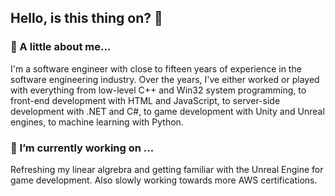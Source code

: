 ## Hello, is this thing on? 👋

### 💬 A little about me...

I'm a software engineer with close to fifteen years of experience in the software engineering industry. Over the years, I've either worked or played with everything from low-level C++ and Win32 system programming, to front-end development with HTML and JavaScript, to server-side development with .NET and C#, to game development with Unity and Unreal engines, to machine learning with Python.

### 🔭 I’m currently working on ...

Refreshing my linear algrebra and getting familiar with the Unreal Engine for game development. Also slowly working towards more AWS certifications.

<!--
**yottaawesome/yottaawesome** is a ✨ _special_ ✨ repository because its `README.md` (this file) appears on your GitHub profile.

Here are some ideas to get you started:

- 🔭 I’m currently working on ...
- 🌱 I’m currently learning ...
- 👯 I’m looking to collaborate on ...
- 🤔 I’m looking for help with ...
- 💬 Ask me about ...
- 📫 How to reach me: ...
- 😄 Pronouns: ...
- ⚡ Fun fact: ...
-->
